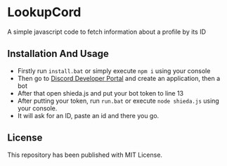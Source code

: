 # LookupCord
A simple javascript code to fetch information about a profile by its ID

## Installation And Usage
- Firstly run `install.bat` or simply execute `npm i` using your console
- Then go to [Discord Developer Portal](https://discord.com/developers/applications) and create an application, then a bot
- After that open shieda.js and put your bot token to line 13
- After putting your token, run `run.bat` or execute `node shieda.js` using your console.
- It will ask for an ID, paste an id and there you go.

## License
This repository has been published with MIT License.

